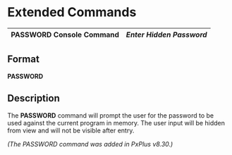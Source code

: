# Extended Commands

**PASSWORD Console Command** |  **_Enter Hidden Password_**  
---|---  
  
## Format

**PASSWORD**

## Description

The **PASSWORD** command will prompt the user for the password to be used against the current program in memory. The user input will be hidden from view and will not be visible after entry.

_(The PASSWORD command was added in PxPlus v8.30.)_
